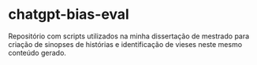 # chatgpt-bias-eval
Repositório com scripts utilizados na minha dissertação de mestrado para criação de sinopses de histórias e identificação de vieses neste mesmo conteúdo gerado.


